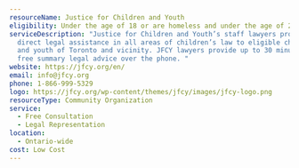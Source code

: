 ```yaml
---
resourceName: Justice for Children and Youth
eligibility: Under the age of 18 or are homeless and under the age of 25 in Ontario
serviceDescription: "Justice for Children and Youth’s staff lawyers provide
  direct legal assistance in all areas of children’s law to eligible children
  and youth of Toronto and vicinity. JFCY lawyers provide up to 30 minutes of
  free summary legal advice over the phone. "
website: https://jfcy.org/en/
email: info@jfcy.org
phone: 1-866-999-5329
logo: https://jfcy.org/wp-content/themes/jfcy/images/jfcy-logo.png
resourceType: Community Organization
service:
  - Free Consultation
  - Legal Representation
location:
  - Ontario-wide
cost: Low Cost
---
```

